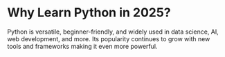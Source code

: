 # Why Learn Python in 2025?

Python is versatile, beginner-friendly, and widely used in data science,
AI, web development, and more. Its popularity continues to grow with
new tools and frameworks making it even more powerful.
